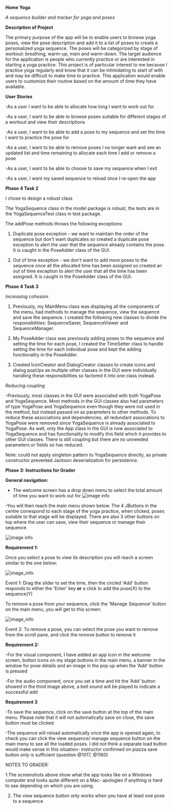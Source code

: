 **Home Yoga**

*A sequence builder and tracker for yoga and poses*

**Description of Project**

The primary purpose of the app will be to enable users to browse yoga poses, view the pose description and add it to a list of poses to create a personalized yoga sequence. 
The poses will be categorized by stage of workout: breathing, warm-up, main and warm-down.
The target audience for the application is people who currently practice or are interested in starting a yoga practice.
 This project is of particular interest to me because I practice yoga regularly and know that it can be intimidating to start of with and may be difficult to make time to practice.
 This application would enable users to customize their routine based on the amount of time they have available.

**User Stories**

-As a user I want to be able to allocate how long I want to work out for.

-As a user, I want to be able to browse poses suitable for different stages of a workout and view their descriptions

-As a user, I want to be able to add a pose to my sequence and set the time I want to practice the pose for

-As a user, I want to be able to remove poses I no longer want and see an updated list and time remaining to allocate each time I add or remove a pose

-As a user, I want to be able to choose to save my sequence when I exit

-As a user, I want my saved sequence to reload once I re-open the app




**Phase 4 Task 2**

I chose to design a robust class

The YogaSequence class in the model package is robust, the tests are in the YogaSequenceTest class in test package. 

The addPose methods throws the following exceptions:

1. Duplicate pose exception - we want to maintain the order of the sequence but don't want duplicates so created 
a duplicate pose exception to alert the user that the sequence already contains the pose. 
It is caught in the PoseAdder class of the GUI. 

2. Out of time exception - we don't want to add more poses to the sequence once all the allocated time has been assigned 
so created an out of time exception to alert the user that all the time has been assigned. It is caught in the PoseAdder
class of the GUI.



**Phase 4 Task 3**


*Increasing cohesion*

1. Previously, my MainMenu class was displaying all the components of the menu, had methods to manage
the sequence, view the sequence and save the sequence. I created the following new classes to divide the responsibilities:
SequenceSaver, SequenceViewer and SequenceManager.

2. My PoseAdder class was previously adding poses to the sequence and setting the time for each pose, I created the TimeSetter
class to handle setting the time for each individual pose and kept the adding functionality in the PoseAdder.

3. Created  IconCreator and DialogCreator classes to create icons and dialog popUps as multiple other classes in the 
GUI were individually handling these responsibilities so factored it into one class instead. 


*Reducing coupling*

 -Previously, most classes in the GUI were associated with both YogaPose and YogaSequence. Most methods in the GUI classes
 also had parameters of type YogaPose and YogaSequence even though they were not used in the method, but instead passed
 on as parameters to other methods. To reduce these associations and dependencies, all redundant associations to YogaPose
 were removed since YogaSequence is already associated to YogaPose. As well, only the App class in the GUI is now associated
 to YogaSequence and has functionality to modify this field which it provides to other GUI classes. 
 There is still coupling but there are no unneeded parameters or fields so has reduced.

Note: could not apply singleton pattern to YogaSequence directly, as private constructor prevented Jackson deserialization 
for persistence. 




**Phase 3: Instructions for Grader**

**General navigation:**
- The welcome screen has a drop down menu to select the total amount of time you want to work out for
![image info](./data/welcome.jpg)

-You will then reach the main menu shown below. The 4 JButtons in the centre correspond to each stage of the yoga
practice, when clicked, poses suitable to that stage will be displayed. There are also 3 other buttons on top where
the user can save, view their sequence or manage their sequence.

![image info](./data/mainScreen.jpg)


**Requirement 1:**

Once you select a pose to view its description you will reach a screen similar to the one below:

![image_info](./data/details.jpg)

Event 1: Drag the slider to set the time, then the circled 'Add' button responds to either the 'Enter' key **or** a  click 
to add the pose(X) to the sequence(Y)

To remove a pose from your sequence, click the 'Manage Sequence' button on the main menu, you will get to this screen:

![image_info](./data/manage.jpg)

Event 2: To remove a pose, you can select the pose you want to remove from the scroll pane, and click the remove button
to remove it

**Requirement 2:**

-For the visual component, I have added an app icon in the welcome screen, button icons on my stage buttons in the main menu,
a banner in the window for pose details and an image in the pop up when the 'Add' button is pressed

-For the audio component, once you set a time and hit the 'Add' button showed in the third image above, a bell sound will be played
to indicate a successful add

**Requirement 3**

-To save the sequence, click on the save button at the top of the main menu. Please note that it will not automatically
save on close, the save button must be clicked

-The sequence will reload automatically once the app is opened again, to check you can click the view sequence/ manage 
sequence button on the main menu to see all the loaded poses. I did not think a separate load button would make sense
in this situation- instructor confirmed on piazza save button only is sufficient (question @1017, @1160)

NOTES TO GRADER: 

1.The screenshots above show what the app looks like on a Windows computer and looks quite different on 
a Mac- apologies if anything is hard to see depending on which you are using.

2. The view sequence button only works when you have at least one pose to a sequence

